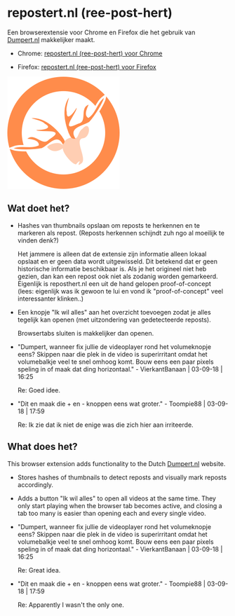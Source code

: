 # repostert.nl (ree-post-hert)

Een browserextensie voor Chrome en Firefox die het gebruik van [Dumpert.nl](https://dumpert.nl/) makkelijker maakt.

* Chrome: [repostert.nl (ree-post-hert) voor Chrome](https://chrome.google.com/webstore/detail/repostertnl-ree-post-hert/mcfmabajgmemcbniechokeelbchfmffm)

* Firefox: [repostert.nl (ree-post-hert) voor Firefox](https://addons.mozilla.org/en-US/firefox/addon/repostert/)

![](icon/256.png)


## Wat doet het?

* Hashes van thumbnails opslaan om reposts te herkennen en te markeren als repost.
  (Reposts herkennen schijndt zuh ngo al moeilijk te vinden denk?)

  Het jammere is alleen dat de extensie zijn informatie alleen lokaal opslaat en er geen data wordt uitgewisseld. Dit betekend dat er geen historische informatie beschikbaar is. Als je het origineel niet heb gezien, dan kan een repost ook niet als zodanig worden gemarkeerd. Eigenlijk is reposthert.nl een uit de hand gelopen proof-of-concept (lees: eigenlijk was ik gewoon te lui en vond ik "proof-of-concept" veel interessanter klinken..)

* Een knopje "Ik wil alles" aan het overzicht toevoegen zodat je alles tegelijk kan openen (met uitzondering van gedetecteerde reposts).

  Browsertabs sluiten is makkelijker dan openen.

* "Dumpert, wanneer fix jullie de videoplayer rond het volumeknopje eens? Skippen naar die plek in de video is superirritant omdat het volumebalkje veel te snel omhoog komt. Bouw eens een paar pixels speling in of maak dat ding horizontaal." - VierkantBanaan | 03-09-18 | 16:25

  Re: Goed idee.

* "Dit en maak die + en - knoppen eens wat groter." - Toompie88 | 03-09-18 | 17:59

  Re: Ik zie dat ik niet de enige was die zich hier aan irriteerde.


## What does het?

This browser extension adds functionality to the Dutch [Dumpert.nl](https://dumpert.nl/) website.

* Stores hashes of thumbnails to detect reposts and visually mark reposts accordingly.

* Adds a button "Ik wil alles" to open all videos at the same time. They only start playing when the browser tab becomes active, and closing a tab too many is easier than opening each and every single video.

* "Dumpert, wanneer fix jullie de videoplayer rond het volumeknopje eens? Skippen naar die plek in de video is superirritant omdat het volumebalkje veel te snel omhoog komt. Bouw eens een paar pixels speling in of maak dat ding horizontaal." - VierkantBanaan | 03-09-18 | 16:25

  Re: Great idea.

* "Dit en maak die + en - knoppen eens wat groter." - Toompie88 | 03-09-18 | 17:59

  Re: Apparently I wasn't the only one.
